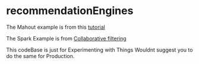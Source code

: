 # recommendationEngines


The Mahout example is from this [tutorial](https://mahout.apache.org/users/recommender/recommender-documentation.html)

The Spark Example is from [Collaborative filtering](http://spark.apache.org/docs/latest/mllib-collaborative-filtering.html)


This codeBase is just for Experimenting with Things Wouldnt suggest you to do the same for Production.
